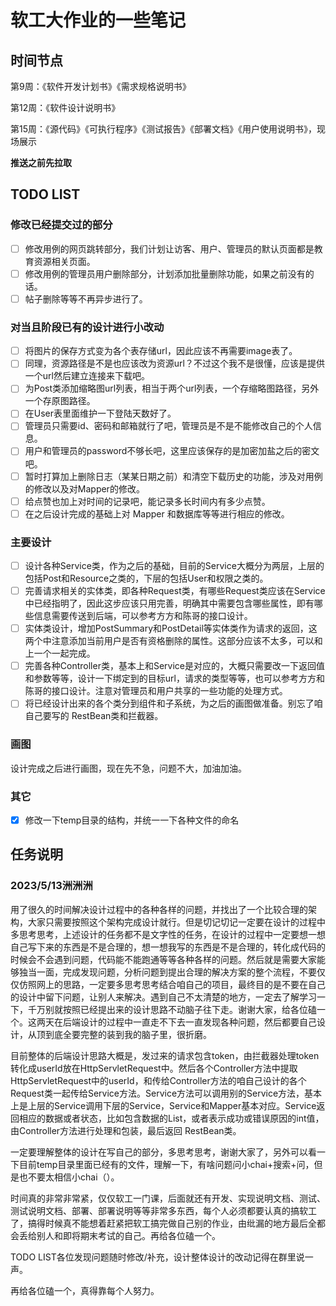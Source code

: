 # 软工大作业的一些笔记

## 时间节点

第9周：《软件开发计划书》《需求规格说明书》

第12周：《软件设计说明书》

第15周：《源代码》《可执行程序》《测试报告》《部署文档》《用户使用说明书》，现场展示

**推送之前先拉取**

## TODO LIST

### 修改已经提交过的部分

- [ ] 修改用例的网页跳转部分，我们计划让访客、用户、管理员的默认页面都是教育资源相关页面。
- [ ] 修改用例的管理员用户删除部分，计划添加批量删除功能，如果之前没有的话。
- [ ] 帖子删除等等不再异步进行了。

### 对当且阶段已有的设计进行小改动

- [ ] 将图片的保存方式变为各个表存储url，因此应该不再需要image表了。
- [ ] 同理，资源路径是不是也应该改为资源url？不过这个我不是很懂，应该是提供一个url然后建立连接来下载吧。
- [ ] 为Post类添加缩略图url列表，相当于两个url列表，一个存缩略图路径，另外一个存原图路径。
- [ ] 在User表里面维护一下登陆天数好了。
- [ ] 管理员只需要id、密码和邮箱就行了吧，管理员是不是不能修改自己的个人信息。
- [ ] 用户和管理员的password不够长吧，这里应该保存的是加密加盐之后的密文吧。
- [ ] 暂时打算加上删除日志（某某日期之前）和清空下载历史的功能，涉及对用例的修改以及对Mapper的修改。
- [ ] 给点赞也加上对时间的记录吧，能记录多长时间内有多少点赞。
- [ ] 在之后设计完成的基础上对 Mapper 和数据库等等进行相应的修改。

### 主要设计

- [ ] 设计各种Service类，作为之后的基础，目前的Service大概分为两层，上层的包括Post和Resource之类的，下层的包括User和权限之类的。
- [ ] 完善请求相关的实体类，即各种Request类，有哪些Request类应该在Service中已经指明了，因此这步应该只用完善，明确其中需要包含哪些属性，即有哪些信息需要传送到后端，可以参考方方和陈哥的接口设计。
- [ ] 实体类设计，增加PostSummary和PostDetail等实体类作为请求的返回，这两个中注意添加当前用户是否有资格删除的属性。这部分应该不太多，可以和上一个一起完成。
- [ ] 完善各种Controller类，基本上和Service是对应的，大概只需要改一下返回值和参数等等，设计一下绑定到的目标url，请求的类型等等，也可以参考方方和陈哥的接口设计。注意对管理员和用户共享的一些功能的处理方式。
- [ ] 将已经设计出来的各个类分到组件和子系统，为之后的画图做准备。别忘了咱自己要写的 RestBean类和拦截器。

### 画图

设计完成之后进行画图，现在先不急，问题不大，加油加油。

### 其它

- [x] 修改一下temp目录的结构，并统一一下各种文件的命名

## 任务说明

### 2023/5/13洲洲洲

用了很久的时间解决设计过程中的各种各样的问题，并找出了一个比较合理的架构，大家只需要按照这个架构完成设计就行。但是切记切记一定要在设计的过程中多思考思考，上述设计的任务都不是文字性的任务，在设计的过程中一定要想一想自己写下来的东西是不是合理的，想一想我写的东西是不是合理的，转化成代码的时候会不会遇到问题，代码能不能跑通等等各种各样的问题。然后就是需要大家能够独当一面，完成发现问题，分析问题到提出合理的解决方案的整个流程，不要仅仅仿照网上的思路，一定要多思考思考结合咱自己的项目，最终目的是不要在自己的设计中留下问题，让别人来解决。遇到自己不太清楚的地方，一定去了解学习一下，千万别就按照已经提出来的设计思路不动脑子往下走。谢谢大家，给各位磕一个。这两天在后端设计的过程中一直走不下去一直发现各种问题，然后都要自己设计，从顶到底全要完整的装到我的脑子里，很折磨。

目前整体的后端设计思路大概是，发过来的请求包含token，由拦截器处理token转化成userId放在HttpServletRequest中。然后各个Controller方法中提取HttpServletRequest中的userId，和传给Controller方法的咱自己设计的各个Request类一起传给Service方法。Service方法可以调用别的Service方法，基本上是上层的Service调用下层的Service，Service和Mapper基本对应。Service返回相应的数据或者状态，比如包含数据的List<PostSummary>，或者表示成功或错误原因的int值，由Controller方法进行处理和包装，最后返回 RestBean类。

一定要理解整体的设计在写自己的部分，多思考思考，谢谢大家了，另外可以看一下目前temp目录里面已经有的文件，理解一下，有啥问题问小chai+搜索+问，但是也不要太相信小chai（）。

时间真的非常非常紧，仅仅软工一门课，后面就还有开发、实现说明文档、测试、测试说明文档、部署、部署说明等等非常多东西，每个人必须都要认真的搞软工了，搞得时候真不能想着赶紧把软工搞完做自己别的作业，由纰漏的地方最后全都会丢给别人和即将期末考试的自己。再给各位磕一个。

TODO LIST各位发现问题随时修改/补充，设计整体设计的改动记得在群里说一声。

再给各位磕一个，真得靠每个人努力。
